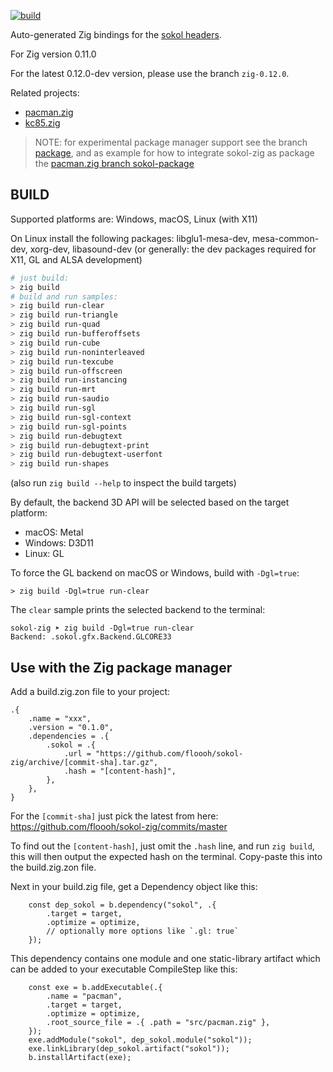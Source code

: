 [![build](https://github.com/floooh/sokol-zig/actions/workflows/main.yml/badge.svg)](https://github.com/floooh/sokol-zig/actions/workflows/main.yml)

Auto-generated Zig bindings for the [sokol headers](https://github.com/floooh/sokol).

For Zig version 0.11.0

For the latest 0.12.0-dev version, please use the branch `zig-0.12.0`.

Related projects:

- [pacman.zig](https://github.com/floooh/pacman.zig)
- [kc85.zig](https://github.com/floooh/kc85.zig)

> NOTE: for experimental package manager support see the branch [package](https://github.com/floooh/sokol-zig/tree/package),
> and as example for how to integrate sokol-zig as package the [pacman.zig branch sokol-package](https://github.com/floooh/pacman.zig/tree/sokol-package)

## BUILD

Supported platforms are: Windows, macOS, Linux (with X11)

On Linux install the following packages: libglu1-mesa-dev, mesa-common-dev, xorg-dev, libasound-dev
(or generally: the dev packages required for X11, GL and ALSA development)

```sh
# just build:
> zig build
# build and run samples:
> zig build run-clear
> zig build run-triangle
> zig build run-quad
> zig build run-bufferoffsets
> zig build run-cube
> zig build run-noninterleaved
> zig build run-texcube
> zig build run-offscreen
> zig build run-instancing
> zig build run-mrt
> zig build run-saudio
> zig build run-sgl
> zig build run-sgl-context
> zig build run-sgl-points
> zig build run-debugtext
> zig build run-debugtext-print
> zig build run-debugtext-userfont
> zig build run-shapes
```

(also run ```zig build --help``` to inspect the build targets)

By default, the backend 3D API will be selected based on the target platform:

- macOS: Metal
- Windows: D3D11
- Linux: GL

To force the GL backend on macOS or Windows, build with ```-Dgl=true```:

```
> zig build -Dgl=true run-clear
```

The ```clear``` sample prints the selected backend to the terminal:

```
sokol-zig ➤ zig build -Dgl=true run-clear
Backend: .sokol.gfx.Backend.GLCORE33
```

## Use with the Zig package manager

Add a build.zig.zon file to your project:

```zig
.{
    .name = "xxx",
    .version = "0.1.0",
    .dependencies = .{
        .sokol = .{
            .url = "https://github.com/floooh/sokol-zig/archive/[commit-sha].tar.gz",
            .hash = "[content-hash]",
        },
    },
}
```

For the `[commit-sha]` just pick the latest from here: https://github.com/floooh/sokol-zig/commits/master

To find out the `[content-hash]`, just omit the `.hash` line, and run `zig build`, this will then output
the expected hash on the terminal. Copy-paste this into the build.zig.zon file.

Next in your build.zig file, get a Dependency object like this:

```zig
    const dep_sokol = b.dependency("sokol", .{
        .target = target,
        .optimize = optimize,
        // optionally more options like `.gl: true`
    });
```

This dependency contains one module and one static-library artifact which can be added
to your executable CompileStep like this:

```zig
    const exe = b.addExecutable(.{
        .name = "pacman",
        .target = target,
        .optimize = optimize,
        .root_source_file = .{ .path = "src/pacman.zig" },
    });
    exe.addModule("sokol", dep_sokol.module("sokol"));
    exe.linkLibrary(dep_sokol.artifact("sokol"));
    b.installArtifact(exe);
```
